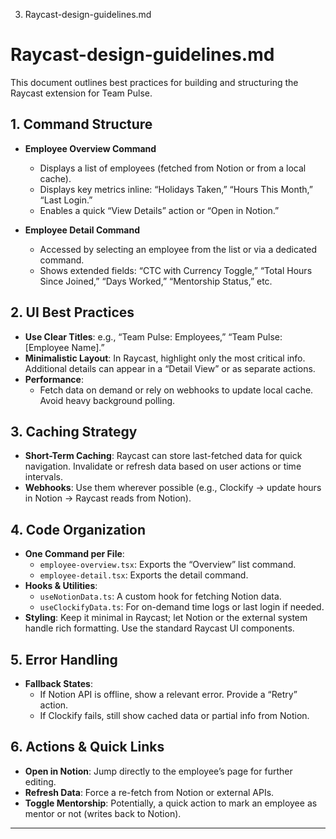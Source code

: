 3. Raycast-design-guidelines.md

# Raycast-design-guidelines.md

This document outlines best practices for building and structuring the Raycast extension for Team Pulse.

## 1. Command Structure
- **Employee Overview Command**  
  - Displays a list of employees (fetched from Notion or from a local cache).
  - Displays key metrics inline: “Holidays Taken,” “Hours This Month,” “Last Login.”
  - Enables a quick “View Details” action or “Open in Notion.”

- **Employee Detail Command**  
  - Accessed by selecting an employee from the list or via a dedicated command.
  - Shows extended fields: “CTC with Currency Toggle,” “Total Hours Since Joined,” “Days Worked,” “Mentorship Status,” etc.

## 2. UI Best Practices
- **Use Clear Titles**: e.g., “Team Pulse: Employees,” “Team Pulse: [Employee Name].”
- **Minimalistic Layout**: In Raycast, highlight only the most critical info. Additional details can appear in a “Detail View” or as separate actions.
- **Performance**:
  - Fetch data on demand or rely on webhooks to update local cache. Avoid heavy background polling.

## 3. Caching Strategy
- **Short-Term Caching**: Raycast can store last-fetched data for quick navigation. Invalidate or refresh data based on user actions or time intervals.
- **Webhooks**: Use them wherever possible (e.g., Clockify → update hours in Notion → Raycast reads from Notion).

## 4. Code Organization
- **One Command per File**:
  - `employee-overview.tsx`: Exports the “Overview” list command.
  - `employee-detail.tsx`: Exports the detail command.
- **Hooks & Utilities**:
  - `useNotionData.ts`: A custom hook for fetching Notion data.
  - `useClockifyData.ts`: For on-demand time logs or last login if needed.
- **Styling**: Keep it minimal in Raycast; let Notion or the external system handle rich formatting. Use the standard Raycast UI components.

## 5. Error Handling
- **Fallback States**:
  - If Notion API is offline, show a relevant error. Provide a “Retry” action.
  - If Clockify fails, still show cached data or partial info from Notion.

## 6. Actions & Quick Links
- **Open in Notion**: Jump directly to the employee’s page for further editing.
- **Refresh Data**: Force a re-fetch from Notion or external APIs.
- **Toggle Mentorship**: Potentially, a quick action to mark an employee as mentor or not (writes back to Notion).

---

